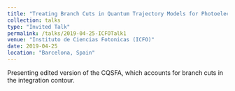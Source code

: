 ```yaml
---
title: "Treating Branch Cuts in Quantum Trajectory Models for Photoelectron Holography"
collection: talks
type: "Invited Talk"
permalink: /talks/2019-04-25-ICFOTalk1
venue: "Instituto de Ciencias Fotonicas (ICFO)"
date: 2019-04-25
location: "Barcelona, Spain"
---
```


Presenting edited version of the CQSFA, which accounts for branch cuts in the integration contour.
